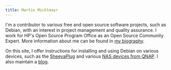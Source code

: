```yaml
---
title: Martin Michlmayr
---
```


I'm a contributor to various free and open source software projects, such
as Debian, with an interest in project management and quality assurance.  I
work for HP's Open Source Program Office as an Open Source Community
Expert.  More information about me can be found in [my biography](bio).

On this site, I offer instructions for installing and using Debian on
various devices, such as the [SheevaPlug](debian/kirkwood/sheevaplug) and
various [NAS devices from QNAP](debian/kirkwood/qnap).  I also maintain a
[blog](journal).

